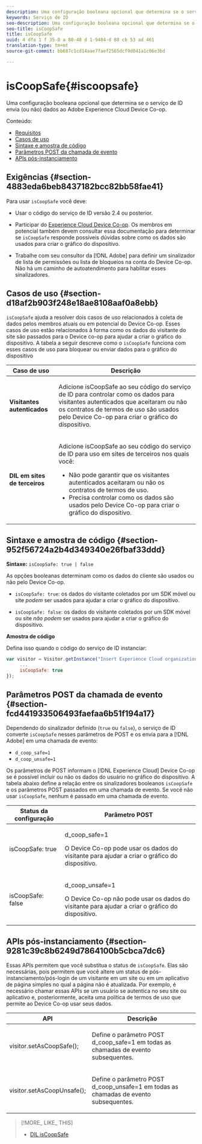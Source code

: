 ```yaml
---
description: Uma configuração booleana opcional que determina se o serviço de ID envia (ou não) dados ao Adobe Experience Cloud Device Co-op.
keywords: Serviço de ID
seo-description: Uma configuração booleana opcional que determina se o serviço de ID envia (ou não) dados ao Adobe Experience Cloud Device Co-op.
seo-title: isCoopSafe
title: isCoopSafe
uuid: 4 dfa 1 f 35-0 a 88-48 d 1-9484-d 88 cb 53 ad 461
translation-type: tm+mt
source-git-commit: bb687c1cd14aae7faef2565dcf9d041a1c06e3bd

---
```



# isCoopSafe{#iscoopsafe}

Uma configuração booleana opcional que determina se o serviço de ID envia (ou não) dados ao Adobe Experience Cloud Device Co-op.

Conteúdo:

<ul class="simplelist"> 
 <li> <a href="../../mcvid-library/mcvid-function-vars/mcvid-coopsafe.md#section-4883eda6beb8437182bcc82bb58fae41" format="dita" scope="local"> Requisitos </a> </li> 
 <li> <a href="../../mcvid-library/mcvid-function-vars/mcvid-coopsafe.md#section-d18af2b903f248e18ae8108aaf0a8ebb" format="dita" scope="local"> Casos de uso </a> </li> 
 <li> <a href="../../mcvid-library/mcvid-function-vars/mcvid-coopsafe.md#section-952f56724a2b4d349340e26fbaf33ddd" format="dita" scope="local"> Sintaxe e amostra de código </a> </li> 
 <li> <a href="../../mcvid-library/mcvid-function-vars/mcvid-coopsafe.md#section-fcd441933506493faefaa6b51f194a17" format="dita" scope="local"> Parâmetros POST da chamada de evento </a> </li> 
 <li> <a href="../../mcvid-library/mcvid-function-vars/mcvid-coopsafe.md#section-9281c39c8b6249d7864100b5cbca7dc6" format="dita" scope="local"> APIs pós-instanciamento </a> </li> 
</ul>

## Exigências {#section-4883eda6beb8437182bcc82bb58fae41}

Para usar `isCoopSafe` você deve:

* Usar o código do serviço de ID versão 2.4 ou posterior.
* Participar do [Experience Cloud Device Co-op](https://marketing.adobe.com/resources/help/en_US/mcdc/). Os membros em potencial também devem consultar essa documentação para determinar se `isCoopSafe` responde possíveis dúvidas sobre como os dados são usados para criar o gráfico do dispositivo.

* Trabalhe com seu consultor da [!DNL Adobe] para definir um sinalizador de lista de permissões ou lista de bloqueios na conta do Device Co-op. Não há um caminho de autoatendimento para habilitar esses sinalizadores.

## Casos de uso {#section-d18af2b903f248e18ae8108aaf0a8ebb}

`isCoopSafe` ajuda a resolver dois casos de uso relacionados à coleta de dados pelos membros atuais ou em potencial do Device Co-op. Esses casos de uso estão relacionados à forma como os dados do visitante do site são passados para o Device co-op para ajudar a criar o gráfico do dispositivo. A tabela a seguir descreve como o `isCoopSafe` funciona com esses casos de uso para bloquear ou enviar dados para o gráfico do dispositivo

<table id="table_A24C63D2A21F47EDBAC8FA5E7BE888D8"> 
 <thead> 
  <tr> 
   <th colname="col1" class="entry"> Caso de uso </th> 
   <th colname="col2" class="entry"> Descrição </th> 
  </tr> 
 </thead>
 <tbody> 
  <tr> 
   <td colname="col1"> <p> <b>Visitantes autenticados</b> </p> </td> 
   <td colname="col2"> <p>Adicione <span class="codeph">isCoopSafe</span> ao seu código do serviço de ID para controlar como os dados para visitantes autenticados que aceitaram ou não os contratos de termos de uso são usados pelo Device Co-op para criar o gráfico do dispositivo. </p> </td> 
  </tr> 
  <tr> 
   <td colname="col1"> <p> <b>DIL em sites de terceiros</b> </p> </td> 
   <td colname="col2"> <p>Adicione <span class="codeph">isCoopSafe</span> ao seu código do serviço de ID para uso em sites de terceiros nos quais você: </p> <p> 
     <ul id="ul_C27BB26510314834A2A7CD99D46DA4AC"> 
      <li id="li_4E6AE574F18646F09C0CF4553EEA1A9E">Não pode garantir que os visitantes autenticados aceitaram ou não os contratos de termos de uso. </li> 
      <li id="li_26D0561BF32B4278B0A6B5082C17FED8">Precisa controlar como os dados são usados pelo Device Co-op para criar o gráfico do dispositivo. </li> 
     </ul> </p> </td> 
  </tr> 
 </tbody> 
</table>

## Sintaxe e amostra de código {#section-952f56724a2b4d349340e26fbaf33ddd}

**Sintaxe:** `isCoopSafe: true | false`

As opções booleanas determinam como os dados do cliente são usados ou não pelo Device Co-op.

* `isCoopSafe: true`: os dados do visitante coletados por um SDK móvel ou site *podem* ser usados para ajudar a criar o gráfico do dispositivo.

* `isCoopSafe: false`: os dados do visitante coletados por um SDK móvel ou site *não podem* ser usados para ajudar a criar o gráfico do dispositivo.

**Amostra de código**

Defina isso quando o código do serviço de ID instanciar:

```js
var visitor = Visitor.getInstance("Insert Experience Cloud organization ID here",{ 
     ... 
     isCoopSafe: true 
});
```

## Parâmetros POST da chamada de evento {#section-fcd441933506493faefaa6b51f194a17}

Dependendo do sinalizador definido (`true` ou `false`), o serviço de ID converte `isCoopSafe` nesses parâmetros de POST e os envia para a [!DNL Adobe] em uma chamada de evento:

* `d_coop_safe=1`
* `d_coop_unsafe=1`

Os parâmetros de POST informam o [!DNL Experience Cloud] Device Co-op se é possível incluir ou não os dados do usuário no gráfico do dispositivo. A tabela abaixo define a relação entre os sinalizadores booleanos `isCoopSafe` e os parâmetros POST passados em uma chamada de evento. Se você não usar `isCoopSafe`, nenhum é passado em uma chamada de evento.

<table id="table_0A544534CA904F4D9836A34B8C1EACBB"> 
 <thead> 
  <tr> 
   <th colname="col1" class="entry"> Status da configuração </th> 
   <th colname="col2" class="entry"> Parâmetro POST </th> 
  </tr> 
 </thead>
 <tbody> 
  <tr> 
   <td colname="col1"> <p> <span class="codeph"> isCoopSafe: true </span> </p> </td> 
   <td colname="col2"> <p> <span class="codeph"> d_coop_safe=1 </span> </p> <p>O Device Co-op pode usar os dados do visitante para ajudar a criar o gráfico do dispositivo. </p> </td> 
  </tr> 
  <tr> 
   <td colname="col1"> <p> <span class="codeph"> isCoopSafe: false </span> </p> </td> 
   <td colname="col2"> <p> <span class="codeph"> d_coop_unsafe=1 </span> </p> <p>O Device Co-op não pode usar os dados do visitante para ajudar a criar o gráfico do dispositivo. </p> </td> 
  </tr> 
 </tbody> 
</table>

## APIs pós-instanciamento {#section-9281c39c8b6249d7864100b5cbca7dc6}

Essas APIs permitem que você substitua o status de `isCoopSafe`. Elas são necessárias, pois permitem que você altere um status de pós-instanciamento/pós-login de um visitante em um site ou em um aplicativo de página simples no qual a página não é atualizada. Por exemplo, é necessário chamar essas APIs se um usuário se autentica no seu site ou aplicativo e, posteriormente, aceita uma política de termos de uso que permite ao Device Co-op usar seus dados.

<table id="table_BAA96B1F82BE48C3A61A1AF1367BA45C"> 
 <thead> 
  <tr> 
   <th colname="col1" class="entry"> API </th> 
   <th colname="col2" class="entry"> Descrição </th> 
  </tr> 
 </thead>
 <tbody> 
  <tr> 
   <td colname="col1"> <p> <span class="codeph"> visitor.setAsCoopSafe(); </span> </p> </td> 
   <td colname="col2"> <p>Define o parâmetro POST <span class="codeph">d_coop_safe=1</span> em todas as chamadas de evento subsequentes. </p> </td> 
  </tr> 
  <tr> 
   <td colname="col1"> <p> <span class="codeph"> visitor.setAsCoopUnsafe(); </span> </p> </td> 
   <td colname="col2"> <p>Define o parâmetro POST <span class="codeph">d_coop_unsafe=1</span> em todas as chamadas de evento subsequentes. </p> </td> 
  </tr> 
 </tbody> 
</table>

<!--
Wiki page https://wiki.corp.adobe.com/x/RCfFTg
-->

>[!MORE_ LIKE_ THIS]
>
>* [DIL isCoopSafe](https://marketing.adobe.com/resources/help/en_US/aam/dil-coopsafe.html)

